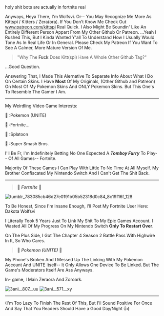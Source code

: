holy shit bots are actually in fortnite real 

Anyways, Heya There, I'm Wolfsvi. Or-- You May Recognize Me More As Kittspi / Kitters / Zera(ora). If You Don't Know Me Check Out www.patreon.com/kittspi Real Quick. I Also Might Be Soundin' Like An Entirely Different Person Appart From My Other Github Or Patreon. ...Yeah I Rushed This, But I Kinda Wanted Y'all To Understand How I Usually Would Tone As In Real Life Or In General. Please Check My Patreon If You Want To See A Calmer, More Mature Version Of Me.

> "Why The **Fuck** Does Kitt(spi) Have A Whole Other Github Tag?"

 ...Good Question.

Answering That, I Made This Alernative To Separate Info About What I Do On Certain Skins. I Have **Most** Of My Originals, (Other Github and Patreon) On Most Of My Pokemon Skins And ONLY Pokemon Skins. But This One's To Resemble The Gamer I Am.

------

My Weirdling Video Game Interests:

🌙 :Pokemon (UNITE)

🐾 :Fortnite...

🌙 :Splatoon

🐾 :Super Smash Bros.

I'll Be Fr, I'm Indefinitely Betting No One Expected A ***Tomboy Furry*** To Play-- Of All Games-- Fortnite.

Majority Of These Games I Can Play With Little To No Time At All Myself. My Brother Confiscated My Nintendo Switch And I Can't Get The Shit Back.

------

> 🌙 ***Fortnite*** 🌙

![tumblr_783085cb46d27e0191b05b52318d0c84_8c19f16f_128](https://user-images.githubusercontent.com/129853003/230796680-81b76f5c-44a4-4a75-a30b-54ec15954335.jpg)

To Be Honest, Since I'm Insane Enough, I'll Post My Fortnite User Here: Dakota Wolfsvi

I Literally Took 5 Years Just To Link My Shit To My Epic Games Account. I Wasted All Of My Progress On My Nintendo Switch **Only To Restart Over**.

On The Plus Side, I Got The Chapter 4 Season 2 Battle Pass With Highwire In It, So Who Cares.

> 🐾 ***Pokemon (UNITE)*** 🐾

My Phone's Broken And I Messed Up The Linking With My Pokemon Account And UNITE Itself-- It Only Allows One Device To Be Linked. But The Game's Moderators Itself Are Ass Anyways. 

In- game, I Main Zeraora And Zoroark. 

![3ani__807__uu](https://user-images.githubusercontent.com/129853003/230797717-36b8f1e3-6b49-4046-ad7b-25d37b5c1e07.gif) ![3ani__571__xy](https://user-images.githubusercontent.com/129853003/230797719-3a36427b-792b-404a-ba4b-2eec255b973a.gif)

-------
(I'm Too Lazy To Finish The Rest Of This, But I'll Sound Positive For Once And Say That You Readers Should Have a Good Day/Night :thumbsup:)
